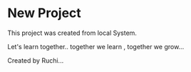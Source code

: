 # New Project

This project was created from local System.

Let's learn together.. together we learn , together we grow...

Created by Ruchi...